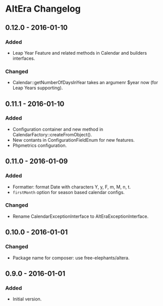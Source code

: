 # AltEra Changelog

## 0.12.0 - 2016-01-10
### Added
- Leap Year Feature and related methods in Calendar and builders interfaces. 

### Changed 
- Calendar::getNumberOfDaysInYear takes an argumenr $year now (for Leap Years supporting). 

## 0.11.1 - 2016-01-10
### Added
- Configuration container and new method in CalendarFactory::createFromObject(). 
- New contants in ConfigurationFieldEnum for new features. 
- Phpmetrics configuration. 

## 0.11.0 - 2016-01-09
### Added
- Formatter: format Date with characters Y, y, F, m, M, n, t. 
- `firstMonth` option for season based calendar configs.

### Changed
- Rename CalendarExceptionInterface to AltEraExceptionInterface.   

## 0.10.0 - 2016-01-01
### Changed
- Package name for composer: use free-elephants/altera.  

## 0.9.0 - 2016-01-01
### Added
- Initial version. 